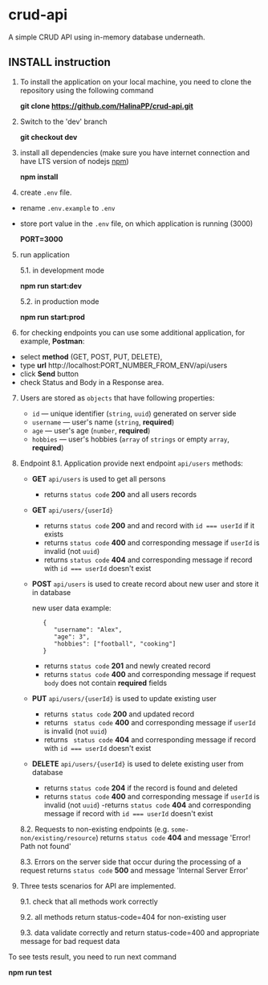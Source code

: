 # crud-api
A simple CRUD API using in-memory database underneath.

## INSTALL instruction
 

1.  To install the application on your local machine, you need to clone the repository using the following command

    **git clone https://github.com/HalinaPP/crud-api.git**

2.  Switch to the 'dev' branch

    **git checkout dev**

3. install all dependencies (make sure you have internet connection and have LTS version of nodejs [npm](https://nodejs.org/en/)) 

   **npm install**

4.  create `.env` file. 
   - rename  `.env.example` to `.env`
   - store port value in the `.env` file, on which application is running (3000)
  
     **PORT=3000**
    
5. run application  

   5.1. in development mode
  
      **npm run start:dev**
  
   5.2. in production mode
  
      **npm run start:prod**

5. for checking endpoints you can use some additional application, for example, **Postman**:
 - select **method** (GET, POST, PUT, DELETE), 
 - type **url** http://localhost:PORT_NUMBER_FROM_ENV/api/users
 - click **Send** button
 - check Status and Body in a Response area.

7. Users are stored as `objects` that have following properties:
    - `id` — unique identifier (`string`, `uuid`) generated on server side
    - `username` — user's name (`string`, **required**)
    - `age` — user's age (`number`, **required**)
    - `hobbies` — user's hobbies (`array` of `strings` or empty `array`, **required**)

8. Endpoint
  8.1. Application provide next endpoint `api/users` methods:
    - **GET** `api/users` is used to get all persons
        -  returns `status code` **200** and all users records
    - **GET** `api/users/{userId}` 
        - returns `status code` **200** and and record with `id === userId` if it exists
        - returns `status code` **400** and corresponding message if `userId` is invalid (not `uuid`)
        - returns `status code` **404** and corresponding message if record with `id === userId` doesn't exist
    - **POST** `api/users` is used to create record about new user and store it in database
         
         new user data example:

             {
                "username": "Alex",
                "age": 3",
                "hobbies": ["football", "cooking"]
             }
             
        - returns `status code` **201** and newly created record
        - returns `status code` **400** and corresponding message if request `body` does not contain **required** fields
    - **PUT** `api/users/{userId}` is used to update existing user
        - returns` status code` **200** and updated record
        - returns ` status code` **400** and corresponding message if `userId` is invalid (not `uuid`)
        - returns ` status code` **404** and corresponding message if record with `id === userId` doesn't exist
    - **DELETE** `api/users/{userId}` is used to delete existing user from database
        - returns `status code` **204** if the record is found and deleted
        - returns `status code` **400** and corresponding message if `userId` is invalid (not `uuid`)
        -returns `status code` **404** and corresponding message if record with `id === userId` doesn't exist

     8.2. Requests to non-existing endpoints (e.g. `some-non/existing/resource`) returns  `status code` **404** and message 'Error! Path not found'

     8.3. Errors on the server side that occur during the processing of a request returns `status code` **500** and message 'Internal Server Error'

9. Three tests scenarios for API are implemented.

   9.1. check that all methods work correctly
   
   9.2. all methods return status-code=404 for non-existing user
   
   9.3. data validate correctly and return status-code=400 and appropriate message for bad request data

To see tests result, you need to run next command

  **npm run test**

